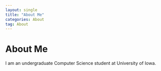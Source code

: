 ```yaml
---
layout: single
title: "About Me"
categories: About
tag: About
---
```


# About Me

I am an undergraduate Computer Science student at University of Iowa.

